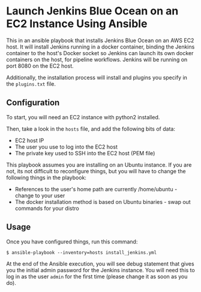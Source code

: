 # Launch Jenkins Blue Ocean on an EC2 Instance Using Ansible

This in an ansible playbook that installs Jenkins Blue Ocean on an AWS EC2 host. It will install Jenkins running in a docker container, binding the Jenkins container to the host's Docker socket so Jenkins can launch its own docker containers on the host, for pipeline workflows. Jenkins will be running on port 8080 on the EC2 host. 

Additionally, the installation process will install and plugins you specify in the `plugins.txt` file. 

## Configuration

To start, you will need an EC2 instance with python2 installed. 

Then, take a look in the `hosts` file, and add the following bits of data:
* EC2 host IP
* The user you use to log into the EC2 host
* The private key used to SSH into the EC2 host (PEM file)

This playbook assumes you are installing on an Ubuntu instance. If you are not, its not difficult to reconfigure things, but you will have to change the following things in the playbook:

* References to the user's home path are currently /home/ubuntu - change to your user
* The docker installation method is based on Ubuntu binaries - swap out commands for your distro

## Usage

Once you have configured things, run this command:

    $ ansible-playbook --inventory=hosts install_jenkins.yml

At the end of the Ansible execution, you will see debug statement that gives you the initial admin password for the Jenkins instance. You will need this to log in as the user `admin` for the first time (please change it as soon as you do).